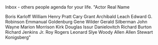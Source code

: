 Inbox - others people agenda for your life.
"Actor			Real Name

Boris Karloff		William Henry Pratt
Cary Grant		Archibald Leach
Edward G. Robinson	Emmanual Goldenburg
Gene Wilder		Gerald Silberman
John Wayne		Marion Morrison
Kirk Douglas		Issur Danielovitch
Richard Burton		Richard Jenkins Jr.
Roy Rogers		Leonard Slye
Woody Allen		Allen Stewart Konigsberg"